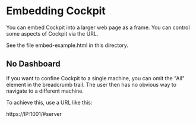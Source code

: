 Embedding Cockpit
=================

You can embed Cockpit into a larger web page as a frame.  You can
control some aspects of Cockpit via the URL.

See the file embed-example.html in this directory.

No Dashboard
------------

If you want to confine Cockpit to a single machine, you can omit the
"All" element in the breadcrumb trail.  The user then has no obvious
way to navigate to a different machine.

To achieve this, use a URL like this:

  https://IP:1001/#server
